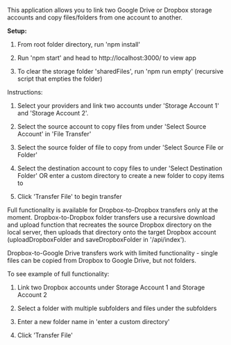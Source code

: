 This application allows you to link two Google Drive or Dropbox storage accounts and copy files/folders from one account to another.

<b>Setup:</b>

1. From root folder directory, run 'npm install'

2. Run 'npm start' and head to http://localhost:3000/ to view app

3. To clear the storage folder 'sharedFiles', run 'npm run empty' (recursive script that empties the folder)

Instructions:

1. Select your providers and link two accounts under 'Storage Account 1' and 'Storage Account 2'.

2. Select the source account to copy files from under 'Select Source Account' in 'File Transfer'

3. Select the source folder of file to copy from under 'Select Source File or Folder'

4. Select the destination account to copy files to under 'Select Destination Folder' OR enter a custom directory to create a new folder to copy items to

5. Click 'Transfer File' to begin transfer


Full functionality is available for Dropbox-to-Dropbox transfers only at the moment. Dropbox-to-Dropbox folder transfers use a recursive download and upload function that recreates the source Dropbox directory on the local server, then uploads that directory onto the target Dropbox account (uploadDropboxFolder and saveDropboxFolder in '/api/index').

Dropbox-to-Google Drive transfers work with limited functionality - single files can be copied from Dropbox to Google Drive, but not folders.

To see example of full functionality:

1. Link two Dropbox accounts under Storage Account 1 and Storage Account 2

2. Select a folder with multiple subfolders and files under the subfolders

3. Enter a new folder name in 'enter a custom directory'

4. Click 'Transfer File'